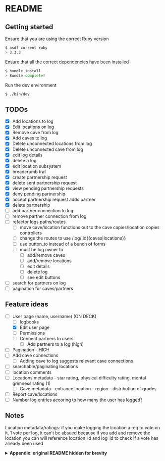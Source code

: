# README

## Getting started

Ensure that you are using the correct Ruby version

```sh
$ asdf current ruby
> 3.3.3
```

Ensure that all the correct dependencies have been installed

```sh
$ bundle install
> Bundle complete!
```

Run the dev environment

```sh
$ ./bin/dev
```

## TODOs

- [x] Add locations to log
- [x] Edit locations on log
- [x] Remove cave from log
- [x] Add caves to log
- [x] Delete unconnected locations from log
- [x] Delete unconnected cave from log
- [x] edit log details
- [x] delete a log
- [x] edit location subsystem
- [x] breadcrumb trail
- [x] create partnership request
- [x] delete sent partnership request
- [x] view pending partnership requests
- [x] deny pending partnership
- [x] accept partnership request adds partner
- [x] delete partnership
- [ ] add partner connection to log
- [ ] remove partner connection from log
- [ ] refactor logs paths/routes
  - [ ] move cave/location functions out to the cave copies/location copies controllers
  - [ ] change the routes to use /log/:id{{caves|locations}}
  - [ ] use button_to instead of a bunch of forms
  - [ ] must be log owner to
    - [ ] add/remove caves
    - [ ] add/remove locations
    - [ ] edit details
    - [ ] delete log
    - [ ] see edit buttons
- [ ] search for partners on log
- [ ] pagination for caves/partners

## Feature ideas

- [ ] User page (name, username) (ON DECK)
  - [ ] logbooks
  - [x] Edit user page
  - [ ] Permissions
  - [ ] Connect partners to users
    - [ ] Add partners to a log (high)
- [ ] Pagination - HIGH
- [ ] Add cave connections
  - [ ] Adding cave to log suggests relevant cave connections
- [ ] searchable/paginating locations
- [ ] location comments
- [ ] Locations metadata - star rating, physical difficulty rating, mental grimness rating (1)
  - [ ] Cave metadata - entrance location - region - distribution of grades
- [ ] Report cave/locations
- [ ] Number log entries accoring to how many the user has logged?

## Notes

Location metadata/ratings: if you make logging the lcoation a req to vote on it, 1 vote per log, it can't be absued because if you add and remove the location you can will reference location_id and log_id to check if a vote has already been used

<details>
<summary><b>Appendix: original README hidden for brevity</b></summary>
- System dependencies

- Configuration

- Database creation

- Database initialization

- How to run the test suite

- Services (job queues, cache servers, search engines, etc.)

- Deployment instructions
</details>
